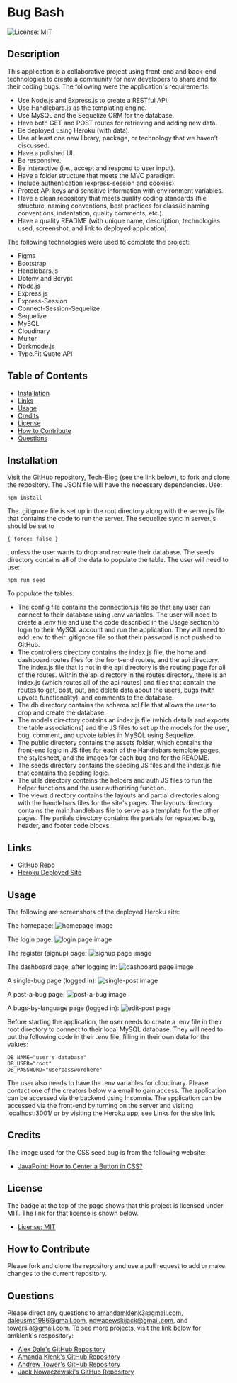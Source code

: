 # Bug Bash

![License: MIT](https://img.shields.io/badge/License-MIT-yellow.svg)

## Description
This application is a collaborative project using front-end and back-end technologies to create a
 community for new developers to share and fix their coding bugs. The following were the application's requirements:
- Use Node.js and Express.js to create a RESTful API.
- Use Handlebars.js as the templating engine.
- Use MySQL and the Sequelize ORM for the database.
- Have both GET and POST routes for retrieving and adding new data.
- Be deployed using Heroku (with data).
- Use at least one new library, package, or technology that we haven’t discussed.
- Have a polished UI.
- Be responsive.
- Be interactive (i.e., accept and respond to user input).
- Have a folder structure that meets the MVC paradigm.
- Include authentication (express-session and cookies).
- Protect API keys and sensitive information with environment variables.
- Have a clean repository that meets quality coding standards (file structure, naming conventions, best practices for class/id naming conventions, indentation, quality comments, etc.).
- Have a quality README (with unique name, description, technologies used, screenshot, and link to deployed application).

The following technologies were used to complete the project:
* Figma
* Bootstrap
* Handlebars.js
* Dotenv and Bcrypt
* Node.js
* Express.js
* Express-Session
* Connect-Session-Sequelize
* Sequelize
* MySQL
* Cloudinary
* Multer
* Darkmode.js
* Type.Fit Quote API

## Table of Contents
- [Installation](#installation)
- [Links](#links)
- [Usage](#usage)
- [Credits](#credits)
- [License](#license)
- [How to Contribute](#how-to-contribute)
- [Questions](#questions)

## Installation
Visit the GitHub repository, Tech-Blog (see the link below), to fork and clone the repository. The JSON file will have the necessary dependencies. Use:
````````````
npm install
````````````
The .gitignore file is set up in the root directory along with the server.js file that contains the code to run the server. The sequelize sync in server.js should be set to
````````````````
{ force: false }
````````````````
, unless the user wants to drop and recreate their database. The seeds directory contains all of the data to populate the table. The user will need to use:
`````````````
npm run seed
`````````````
To populate the tables.
* The config file contains the connection.js file so that any user can connect to their database using .env variables. The user will need to create a .env file and use the code described in the Usage section to login to their MySQL account and run the application. They will need to add .env to their .gitignore file so that their password is not pushed to GitHub.
* The controllers directory contains the index.js file, the home and dashboard routes files for the front-end routes, and the api directory. The index.js file that is not in the api directory is the routing page for all of the routes. Within the api directory in the routes directory, there is an index.js (which routes all of the api routes) and files that contain the routes to get, post, put, and delete data about the users, bugs (with upvote functionality), and comments to the database.
* The db directory contains the schema.sql file that allows the user to drop and create the database.
* The models directory contains an index.js file (which details and exports the table associations) and the JS files to set up the models for the user, bug, comment, and upvote tables in MySQL using Sequelize.
* The public directory contains the assets folder, which contains the front-end logic in JS files for each of the Handlebars template pages, the stylesheet, and the images for each bug and for the README.
* The seeds directory contains the seeding JS files and the index.js file that contains the seeding logic.
* The utils directory contains the helpers and auth JS files to run the helper functions and the user authorizing function.
* The views directory contains the layouts and partial directories along with the handlebars files for the site's pages. The layouts directory contains the main.handlebars file to serve as a template for the other pages. The partials directory contains the partials for repeated bug, header, and footer code blocks.

## Links
- [GitHub Repo](https://github.com/amklenk/New-Dev-Forum)
- [Heroku Deployed Site](https://limitless-lowlands-09863.herokuapp.com/)

## Usage
The following are screenshots of the deployed Heroku site:

The homepage:
![homepage image](./public/assets/images/README%20Images/homepage.png)

The login page:
![login page image](./public/assets/images/README%20Images/login.png)

The register (signup) page:
![signup page image](./public/assets/images/README%20Images/register.png)

The dashboard page, after logging in:
![dashboard page image](./public/assets/images/README%20Images/dashboard.png)

A single-bug page (logged in):
![single-post image](./public/assets/images/README%20Images/postbug.png)

A post-a-bug page:
![post-a-bug image](./public/assets/images/README%20Images/postbug.png)

A bugs-by-language page (logged in):
![edit-post page](./public/assets/images/README%20Images/bylanguage.png)

Before starting the application, the user needs to create a .env file in their root directory to connect to their local MySQL database. They will need to put the following code in their .env file, filling in their own data for the values:

``````````````````````````````
DB_NAME="user's database"
DB_USER="root"
DB_PASSWORD="userpasswordhere"
``````````````````````````````

The user also needs to have the .env variables for cloudinary. Please contact one of the creators below via email to gain access. The application can be accessed via the backend using Insomnia. The application can be accessed via the front-end by turning on the server and visiting localhost:3001/ or by visiting the Heroku app, see Links for the site link.

## Credits
The image used for the CSS seed bug is from the following website: 
- [JavaPoint: How to Center a Button in CSS?](https://www.javatpoint.com/how-to-center-a-button-in-css)

## License
The badge at the top of the page shows that this project is licensed under MIT. The link for that license is shown below.
- [License: MIT](https://opensource.org/licenses/MIT)

## How to Contribute
Please fork and clone the repository and use a pull request to add or make changes to the current repository.

## Questions
Please direct any questions to amandamklenk3@gmail.com, daleusmc1986@gmail.com, nowacewskijack@gmail.com, and towers.a@gmail.com. To see more projects, visit the link below for amklenk's respository:
- [Alex Dale's GitHub Repository](https://github.com/Riftsail)
- [Amanda Klenk's GitHub Repository](https://github.com/amklenk)
- [Andrew Tower's GitHub Repository](https://github.com/glo6al)
- [Jack Nowaczewski's GitHub Repository](https://github.com/Lil-Chevy)
